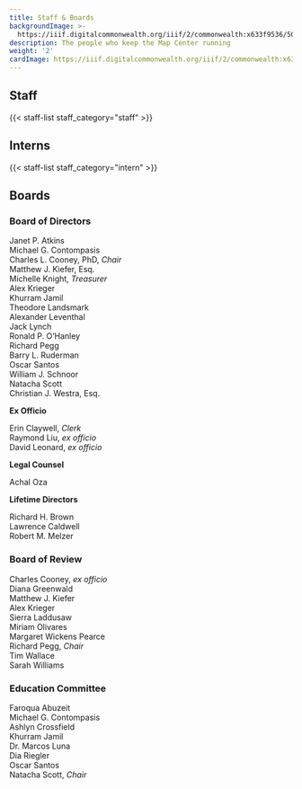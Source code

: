```yaml
---
title: Staff & Boards
backgroundImage: >-
  https://iiif.digitalcommonwealth.org/iiif/2/commonwealth:x633f9536/5059,2047,4782,3064/1200,/0/default.jpg
description: The people who keep the Map Center running
weight: '2'
cardImage: https://iiif.digitalcommonwealth.org/iiif/2/commonwealth:x633f9536/5059,2047,4782,3064/1200,/0/default.jpg
---
```


## Staff

{{< staff-list staff_category="staff" >}}

## Interns

{{< staff-list staff_category="intern" >}}

## Boards

### Board of Directors

Janet P. Atkins\
Michael G. Contompasis\
Charles L. Cooney, PhD, *Chair*\
Matthew J. Kiefer, Esq.\
Michelle Knight, *Treasurer*\
Alex Krieger\
Khurram Jamil\
Theodore Landsmark\
Alexander Leventhal\
Jack Lynch\
Ronald P. O’Hanley\
Richard Pegg\
Barry L. Ruderman\
Oscar Santos\
William J. Schnoor\
Natacha Scott\
Christian J. Westra, Esq.

**Ex Officio**

Erin Claywell, *Clerk*\
Raymond Liu, *ex officio*\
David Leonard, *ex officio*

**Legal Counsel**

Achal Oza

**Lifetime Directors**

Richard H. Brown\
Lawrence Caldwell\
Robert M. Melzer

### Board of Review

Charles Cooney, *ex officio*\
Diana Greenwald\
Matthew J. Kiefer\
Alex Krieger\
Sierra Laddusaw\
Miriam Olivares\
Margaret Wickens Pearce\
Richard Pegg, *Chair*\
Tim Wallace\
Sarah Williams

### Education Committee

Faroqua Abuzeit\
Michael G. Contompasis\
Ashlyn Crossfield\
Khurram Jamil\
Dr. Marcos Luna\
Dia Riegler\
Oscar Santos\
Natacha Scott, *Chair*
